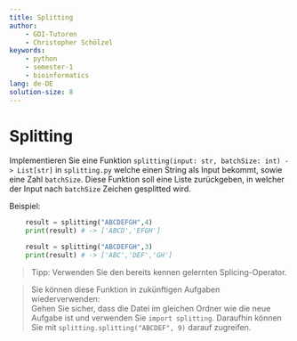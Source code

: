 ```yaml
---
title: Splitting 
author:
    - GDI-Tutoren
    - Christopher Schölzel
keywords:
    - python
    - semester-1
    - bioinformatics
lang: de-DE
solution-size: 8
---
```


# Splitting 

Implementieren Sie eine Funktion `splitting(input: str, batchSize: int) -> List[str]` in `splitting.py` welche einen String als Input bekommt, sowie eine Zahl `batchSize`. Diese Funktion soll eine Liste zurückgeben, in welcher der Input nach `batchSize` Zeichen gesplitted wird. 

Beispiel:

```python
	result = splitting("ABCDEFGH",4)
    print(result) # -> ['ABCD','EFGH']

    result = splitting("ABCDEFGH",3)
    print(result) # -> ['ABC','DEF','GH']
```


> Tipp: Verwenden Sie den bereits kennen gelernten Splicing-Operator.

> Sie können diese Funktion in zukünftigen Aufgaben wiederverwenden:\
> Gehen Sie sicher, dass die Datei im gleichen Ordner wie die neue Aufgabe ist und verwenden Sie `import splitting`.
> Daraufhin können Sie mit `splitting.splitting("ABCDEF", 9)` darauf zugreifen.